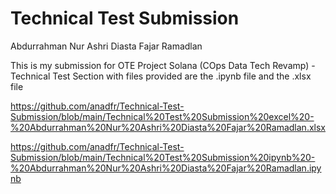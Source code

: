 # Technical Test Submission
Abdurrahman Nur Ashri Diasta Fajar Ramadlan

This is my submission for OTE Project Solana (COps Data Tech Revamp) - Technical Test Section with files provided are the .ipynb file and the .xlsx file

https://github.com/anadfr/Technical-Test-Submission/blob/main/Technical%20Test%20Submission%20excel%20-%20Abdurrahman%20Nur%20Ashri%20Diasta%20Fajar%20Ramadlan.xlsx

https://github.com/anadfr/Technical-Test-Submission/blob/main/Technical%20Test%20Submission%20ipynb%20-%20Abdurrahman%20Nur%20Ashri%20Diasta%20Fajar%20Ramadlan.ipynb
